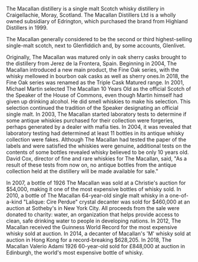 The Macallan distillery is a single malt Scotch whisky distillery in Craigellachie, Moray, Scotland. The Macallan Distillers Ltd is a wholly owned subsidiary of Edrington, which purchased the brand from Highland Distillers in 1999.

The Macallan generally considered to be the second or third highest-selling single-malt scotch, next to Glenfiddich and, by some accounts, Glenlivet.

Originally, The Macallan was matured only in oak sherry casks brought to the distillery from Jerez de la Frontera, Spain. Beginning in 2004, The Macallan introduced a new main product, the Fine Oak series, with the whisky mellowed in bourbon oak casks as well as sherry ones.In 2018, the Fine Oak series was renamed as the Triple Cask Matured range.
In 2001, Michael Martin selected The Macallan 10 Years Old as the official Scotch of the Speaker of the House of Commons, even though Martin himself had given up drinking alcohol. He did smell whiskies to make his selection. This selection continued the tradition of the Speaker designating an official single malt. In 2003, The Macallan started laboratory tests to determine if some antique whiskies purchased for their collection were forgeries, perhaps generated by a dealer with mafia ties. In 2004, it was revealed that laboratory testing had determined at least 11 bottles in its antique whisky collection were fakes. Although The Macallan had tested the paper of the labels and were satisfied the whiskies were genuine, additional tests on the contents of some bottles revealed whisky believed to be only 10 years old. David Cox, director of fine and rare whiskies for The Macallan, said, "As a result of these tests from now on, no antique bottles from the antique collection held at the distillery will be made available for sale."

In 2007, a bottle of 1926 The Macallan was sold at a Christie's auction for $54,000, making it one of the most expensive bottles of whisky sold. In 2010, a bottle of The Macallan 64-year-old single malt whisky in a one-of-a-kind "Lalique: Cire Perdue" crystal decanter was sold for $460,000 at an auction at Sotheby's in New York City. All proceeds from the sale were donated to charity: water, an organization that helps provide access to clean, safe drinking water to people in developing nations. In 2012, The Macallan received the Guinness World Record for the most expensive whisky sold at auction. In 2014, a decanter of Macallan's 'M' whisky sold at auction in Hong Kong for a record-breaking $628,205. In 2018, The Macallan Valerio Adami 1926 60-year-old sold for £848,000 at auction in Edinburgh, the world's most expensive bottle of whisky.